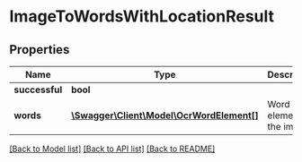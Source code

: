 # ImageToWordsWithLocationResult

## Properties
Name | Type | Description | Notes
------------ | ------------- | ------------- | -------------
**successful** | **bool** |  | [optional] 
**words** | [**\Swagger\Client\Model\OcrWordElement[]**](OcrWordElement.md) | Word elements in the image | [optional] 

[[Back to Model list]](../README.md#documentation-for-models) [[Back to API list]](../README.md#documentation-for-api-endpoints) [[Back to README]](../README.md)


